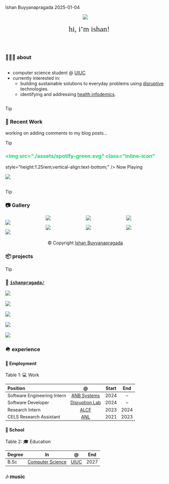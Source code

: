 Ishan Buyyanapragada
2025-01-04

<div style="font-size:1.0em; text-align: center;">

[<span class="profile-avatar"
style="width: 100%; border: 0px solid var(--bg-border)!important;">![][1]</span>][2]

<span style="font-size: 1.5rem; color: var(--dim-text)!important; padding-bottom: 0pt; font-family: 'IBM Plex Sans Condensed'; font-weight: 400;"><span class="dim-text">👋
hi, i’m ishan!</span></span>

<div style="display: flex; flex-direction: row; align-items: center; text-align: center!important; justify-content: center; background-color: var(--link-bg-color);">

[<span class="icon dim-text"
style="font-size: 1.5rem; padding-right:0pt;"></span>][]
[<span class="icon dim-text"
style="font-size: 1.5rem; padding-right:0pt;"></span>][3]
[<span class="icon dim-text"
style="font-size: 1.5rem; padding-right:0pt;"></span>][4]
[<span class="icon dim-text"
style="font-size: 1.5rem; padding-right:0pt;"></span>][5]
[<span class="icon dim-text"
style="font-size: 1.5rem; padding-right:0pt;"></span>][6]
[<span class="icon dim-text"
style="font-size: 1.5rem; padding-right:0pt;"></span>][7]

</div>

</div>

<div class="panel-tabset" style="justify-content: center;">

### 🧑🏻‍💻 about

<div class="flex-container"
style="width: 100%; justify-content: space-between; align-items: flex-start;">

<div class="column">

- computer science student @ [UIUC]
- currently interested in:
  - building sustainable solutions to everyday problems using
    [disruptive] technologies.
  - identifying and addressing [health infodemics].

</div>

<div class="column">

> [!TIP]
>
> ### 🔧 <span class="dim-text" style="font-size:1.0em!important;">Recent Work</span>
>
> <span class="dim-text" style="font-size:1em;">working on adding
> comments to my blog posts…</span>

> [!TIP]
>
> ### <span style="color:#1CD760;"><img src="./assets/spotify-green.svg" class="inline-icon"
> style="height:1.25rem;vertical-align:text-bottom;" /> Now Playing</span>
>
> [![][8]][9]

</div>

</div>

> [!TIP]
>
> ### <span class="dim-text">📷 Gallery</span>
>
> <div class="gallery">
>
> ![][10]
>
> ![][11]
>
> ![][12]
>
> ![][13]
>
> ![][14]
>
> ![][15]
>
> ![][16]
>
> ![][17]
>
> <style>
> .gallery {
>   line-height: 0;
>   width: 100%;
>   margin: auto;
>   -webkit-column-count: 3;
>   -webkit-column-gap: 0px;
>   -moz-column-count: 3;
>   -moz-column-gap: 0px;
>   column-count: 4;
>   column-gap: 4px;
> }
> &#10;.gallery img {
>   border-radius:3%;
>   margin-top: 2px;
>   margin-bottom: 2px;
> }
> &#10;.pic {
>   /* Just in case there are inline attributes */
>   width: 100% !important;
>   height: auto !important;
>   margin-top: 2px;
>   margin-bottom: 2px;
>   border-radius: 3%;
> }
> &#10;@media (max-width: 1200px) {
>   .gallery {
>     -moz-column-count: 4;
>     -webkit-column-count: 4;
>     column-count: 4;
>   }
> }
> &#10;@media (max-width: 1000px) {
>   .gallery {
>     -moz-column-count: 3;
>     -webkit-column-count: 3;
>     column-count: 3;
>   }
> }
> &#10;@media (max-width: 800px) {
>   .gallery {
>     -moz-column-count: 2;
>     -webkit-column-count: 2;
>     column-count: 2;
>   }
> }
> &#10;@media (max-width: 400px) {
>   .gallery {
>     -moz-column-count: 1;
>     -webkit-column-count: 1;
>     column-count: 1;
>   }
> }
> &#10;</style>
>
> </div>
>
> <div style="text-align:center;">
>
> <span class="dim-text">© Copyright [Ishan
> Buyyanapragada][<span class="icon dim-text" style="font-size: 1.5rem; padding-right:0pt;"></span>]</span>
>
> </div>

### 📦 projects

<div style="a:hover {text-decoration: none!important; color: none!important;}">

> [!TIP]
>
> ### <span class="dim-text-11">📂 [`ishanpragada/`]</span>
>
> <div class="flex-container" style="flex-flow: wrap;">
>
> [![][18]][19]
>
> [![][20]][21]
>
> [![][22]][23]
>
> [![][24]][25]
>
> [![][26]][27]
>
> </div>

</div>

### 🪖 experience

#### 👔 Employment

<div id="tbl-experience">

Table 1: 💻 Work

| Position                    |              @               | Start | End  |
|:----------------------------|:----------------------------:|:-----:|:----:|
| Software Engineering Intern |        [ANB Systems]         | 2024  |  –   |
| Software Developer          | [Disruption Lab][disruptive] | 2024  |  –   |
| Research Intern             |            [ALCF]            | 2023  | 2024 |
| CELS Research Assistant     |            [ANL]             | 2021  | 2023 |

</div>

#### 🍎 School

<div id="tbl-education">

Table 2: 🎓 Education

| Degree |         In         |     @      | End  |
|:-------|:------------------:|:----------:|:----:|
| B.Sc   | [Computer Science] | [UIUC][28] | 2027 |

</div>

### 🎶 music

</div>

  [UIUC]: https://illinois.edu
  [1]: ./assets/avatar.jpg
  [2]: https://ishan-web-chatbot.vercel.app/
  [<span class="icon dim-text" style="font-size: 1.5rem; padding-right:0pt;"></span>]:
    https://ishankr.com
  [3]: https://github.com/ishanpragada/
  [4]: https://www.linkedin.com/in/ishan-buyyanapragada-787533258/
  [5]: mailto:///ibuyy@illinois.edu
  [6]: https://open.spotify.com/user/ishanpragada
  [7]: https://calendly.com/ishanpragada/30min
  [disruptive]: https://giesbusiness.illinois.edu/disruption-lab
  [health infodemics]: https://ischool.illinois.edu/news-events/news/2023/04/virtual-center-addresses-health-infodemics
  [8]: https://spotify-github-profile.kittinanx.com/api/view?uid=ishanpragada&cover_image=true&theme=novatorem&show_offline=false&background_color=000000&interchange=false&bar_color=53b14f&bar_color_cover=true.png
  [9]: https://spotify-github-profile.kittinanx.com/api/view?uid=ishanpragada&redirect=true
  [10]: assets/beach.JPG
  [11]: assets/suit.png
  [12]: assets/park.png
  [13]: assets/three.JPG
  [14]: assets/santa%20(1).jpg
  [15]: assets/dorm%20(1).jpg
  [16]: assets/grad%20(1).jpg
  [17]: assets/arang.jpeg
  [`ishanpragada/`]: https://github.com/saforem2?tab=repositories
  [18]: https://github-readme-stats.vercel.app/api/pin/?username=appfl&repo=appfl&theme=transparent&include_all_commits=true&hide_border=true&line_height=5&card_width=300px&text_color=838383&title_color=838383.png
  [19]: https://github.com/appfl/appfl
  [20]: https://github-readme-stats.vercel.app/api/pin/?username=ishanpragada&repo=dlp_model&theme=transparent&include_all_commits=true&hide_border=true&line_height=5&card_width=300px&text_color=838383&title_color=838383.png
  [21]: https://github.com/ishanpragada/dlp_model
  [22]: https://github-readme-stats.vercel.app/api/pin/?username=ishanpragada&repo=asr_system&theme=transparent&include_all_commits=true&hide_border=true&line_height=5&card_width=300px&text_color=838383&title_color=838383.png
  [23]: https://github.com/ishanpragada/asr_system
  [24]: https://github-readme-stats.vercel.app/api/pin/?username=ishanpragada&repo=alexa_gpt&theme=transparent&include_all_commits=true&hide_border=true&line_height=5&card_width=300px&text_color=838383&title_color=838383.png
  [25]: https://github.com/ishanpragada/alexa_gpt
  [26]: https://github-readme-stats.vercel.app/api/pin/?username=ishanpragada&repo=ragaID&theme=transparent&include_all_commits=true&hide_border=true&line_height=5&card_width=300px&text_color=838383&title_color=838383.png
  [27]: https://github.com/ishanpragada/ragaID
  [ANB Systems]: https://www.anbsystems.com/
  [ALCF]: https://alcf.anl.gov
  [ANL]: https://www.anl.gov/
  [Computer Science]: https://grainger.illinois.edu/academics/undergraduate/majors-and-minors/computer-science
  [28]: https://illinois.edu/
